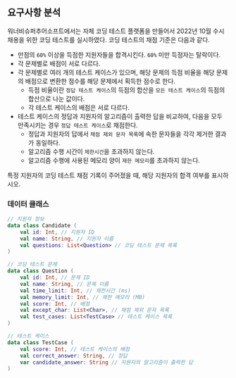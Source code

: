 ## 요구사항 분석
워너비슈퍼추어소프트에서는 자체 코딩 테스트 플랫폼을 만들어서 2022년 10월 수시 채용을 위한 코딩 테스트를 실시하였다. 코딩 테스트의 채점 기준은 다음과 같다.
* 만점의 ```60%``` 이상을 득점한 지원자들을 합격시킨다. ```60%``` 미만 득점자는 탈락이다.
* 각 문제별로 배점이 서로 다르다.
* 각 문제별로 여러 개의 테스트 케이스가 있으며, 해당 문제의 득점 비율을 해당 문제의 배점으로 변환한 점수를 해당 문제에서 획득한 점수로 한다.
  * 득점 비율이란 ```정답 테스트 케이스```의 득점의 합산을 ```모든 테스트 케이스```의 득점의 합산으로 나눈 값이다.
  * 각 테스트 케이스의 배점은 서로 다르다.
* 테스트 케이스의 정답과 지원자의 알고리즘이 출력한 답을 비교하여, 다음을 모두 만족시키는 경우 ```정답 테스트 케이스```로 채점한다.
  * 정답과 지원자의 답에서 ```채점 제외 문자 목록```에 속한 문자들을 각각 제거한 결과가 동일하다.
  * 알고리즘 수행 시간이 ```제한시간```을 초과하지 않는다.
  * 알고리즘 수행에 사용된 메모리 양이 ```제한 메모리```를 초과하지 않는다.

특정 지원자의 코딩 테스트 채점 기록이 주어졌을 때, 해당 지원자의 합격 여부를 표시하시오.

### 데이터 클래스
```kotlin
// 지원자 정보
data class Candidate (
    val id: Int, // 지원자 ID
    val name: String, // 지원자 이름
    val questions: List<Question> // 코딩 테스트 문제 목록
)

// 코딩 테스트 문제
data class Question (
    val id: Int, // 문제 ID
    val name: String, // 문제 이름
    val time_limit: Int, // 제한시간 (ms)
    val memory_limit: Int, // 제한 메모리 (MB)
    val score: Int, // 배점
    val except_char: List<Char>, // 채점 제외 문자 목록
    val test_cases: List<TestCase> // 테스트 케이스 목록
)

// 테스트 케이스
data class TestCase (
    val score: Int, // 테스트 케이스의 배점
    val correct_answer: String, // 정답
    var candidate_answer: String // 지원자의 알고리즘이 출력한 답
)
```
